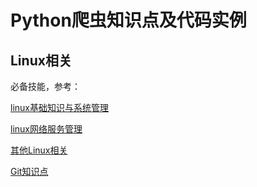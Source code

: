 # Python爬虫知识点及代码实例

## Linux相关

必备技能，参考：

[linux基础知识与系统管理](https://github.com/yaro97/note/blob/master/linux/linux%E5%9F%BA%E7%A1%80%E7%9F%A5%E8%AF%86%E4%B8%8E%E7%B3%BB%E7%BB%9F%E7%AE%A1%E7%90%86.md)

[linux网络服务管理](https://github.com/yaro97/note/blob/master/linux/linux%E7%BD%91%E7%BB%9C%E6%9C%8D%E5%8A%A1%E7%AE%A1%E7%90%86.md)

[其他Linux相关](https://github.com/yaro97/note/tree/master/linux)

[Git知识点](https://github.com/yaro97/note/blob/master/tools/git_tutorial.md)




